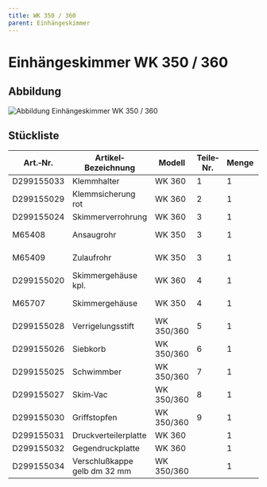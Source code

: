 ```yaml
---
title: WK 350 / 360
parent: Einhängeskimmer
---
```


# Einhängeskimmer WK 350 / 360

## Abbildung

![Abbildung Einhängeskimmer WK 350 / 360](https://bilgery-solutions.github.io/fluidra-support/einbauteile/skimmer/einhaengeskimmer/wk-350+360/wk-350+360_explosionszeichnung.png)

## Stückliste

|Art.‐Nr.|Artikel‐Bezeichnung|Modell|Teile‐Nr.|Menge|Bemerkung|
|---|---|---|---|---|---|
|D299155033|Klemmhalter|WK 360|1|1| |
|D299155029|Klemmsicherung rot|WK 360|2|1| |
|D299155024|Skimmerverrohrung|WK 360|3|1| |
|M65408|Ansaugrohr|WK 350|3|1|nicht mehr lieferbar|
|M65409|Zulaufrohr|WK 350|3|1|nicht mehr lieferbar|
|D299155020|Skimmergehäuse kpl.|WK 360|4|1| |
|M65707|Skimmergehäuse|WK 350|4|1|nicht mehr lieferbar|
|D299155028|Verrigelungsstift|WK 350/360|5|1| |
|D299155026|Siebkorb|WK 350/360|6|1| |
|D299155025|Schwimmber|WK 350/360|7|1| |
|D299155027|Skim‐Vac|WK 350/360|8|1| |
|D299155030|Griffstopfen|WK 350/360|9|1| |
|D299155031|Druckverteilerplatte|WK 360| |1| |
|D299155032|Gegendruckplatte|WK 360| |1| |
|D299155034|Verschlußkappe gelb dm 32 mm|WK 350/360| |1| |
